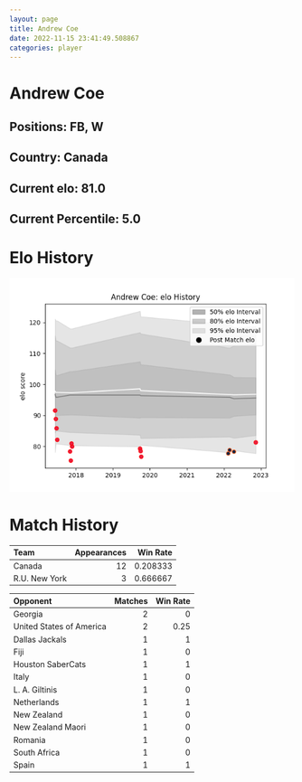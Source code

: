 ```yaml
---  
layout: page  
title: Andrew Coe  
date: 2022-11-15 23:41:49.508867  
categories: player  
---
```

# Andrew Coe

## Positions: FB, W

## Country: Canada

## Current elo: 81.0

## Current Percentile: 5.0

# Elo History


![elo history](history_AndrewCoe.png)
# Match History


| Team          |   Appearances |   Win Rate |
|:--------------|--------------:|-----------:|
| Canada        |            12 |   0.208333 |
| R.U. New York |             3 |   0.666667 |

| Opponent                 |   Matches |   Win Rate |
|:-------------------------|----------:|-----------:|
| Georgia                  |         2 |       0    |
| United States of America |         2 |       0.25 |
| Dallas Jackals           |         1 |       1    |
| Fiji                     |         1 |       0    |
| Houston SaberCats        |         1 |       1    |
| Italy                    |         1 |       0    |
| L. A. Giltinis           |         1 |       0    |
| Netherlands              |         1 |       1    |
| New Zealand              |         1 |       0    |
| New Zealand Maori        |         1 |       0    |
| Romania                  |         1 |       0    |
| South Africa             |         1 |       0    |
| Spain                    |         1 |       1    |
